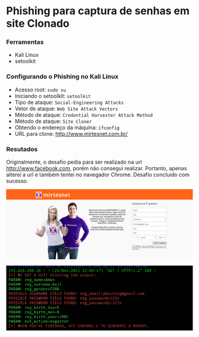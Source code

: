 # Phishing para captura de senhas em site Clonado

### Ferramentas

- Kali Linux
- setoolkit 

### Configurando o Phishing no Kali Linux

- Acesso root: ``` sudo su ```
- Iniciando o setoolkit: ``` setoolkit ```
- Tipo de ataque: ``` Social-Engineering Attacks ```
- Vetor de ataque: ``` Web Site Attack Vectors ```
- Método de ataque: ```Credential Harvester Attack Method ```
- Método de ataque: ``` Site Cloner ```
- Obtendo o endereço da máquina: ``` ifconfig ```
- URL para clone: http://www.mirtesnet.com.br/

### Resutados

Originalmente, o desafio pedia para ser realizado na url http://www.facebook.com, porém não consegui realizar. Portanto, apenas alterei a url e também tentei no navegador Chrome. Desafio concluido com sucesso. 

![Alt text](./site.png "Site clonado")

![Alt text](./senha.png "Captura de senhas")

